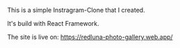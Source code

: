 This is a simple Instragram-Clone that I created.

It's build with React Framework.


The site is live on: https://redluna-photo-gallery.web.app/
